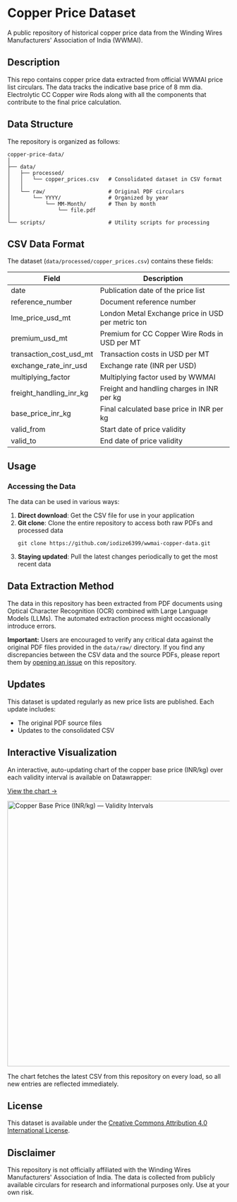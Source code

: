 # Copper Price Dataset

A public repository of historical copper price data from the Winding Wires Manufacturers' Association of India (WWMAI).

## Description

This repo contains copper price data extracted from official WWMAI price list circulars. The data tracks the indicative base price of 8 mm dia. Electrolytic CC Copper wire Rods along with all the components that contribute to the final price calculation.

## Data Structure

The repository is organized as follows:

```
copper-price-data/
│
├── data/
│   ├── processed/
│   │   └── copper_prices.csv   # Consolidated dataset in CSV format
│   │
│   └── raw/                    # Original PDF circulars
│       └── YYYY/               # Organized by year
│           └── MM-Month/       # Then by month
│               └── file.pdf
│
└── scripts/                    # Utility scripts for processing
```

## CSV Data Format

The dataset (`data/processed/copper_prices.csv`) contains these fields:

| Field | Description |
|-------|-------------|
| date | Publication date of the price list |
| reference_number | Document reference number |
| lme_price_usd_mt | London Metal Exchange price in USD per metric ton |
| premium_usd_mt | Premium for CC Copper Wire Rods in USD per MT |
| transaction_cost_usd_mt | Transaction costs in USD per MT |
| exchange_rate_inr_usd | Exchange rate (INR per USD) |
| multiplying_factor | Multiplying factor used by WWMAI |
| freight_handling_inr_kg | Freight and handling charges in INR per kg |
| base_price_inr_kg | Final calculated base price in INR per kg |
| valid_from | Start date of price validity |
| valid_to | End date of price validity |

## Usage

### Accessing the Data

The data can be used in various ways:

1. **Direct download**: Get the CSV file for use in your application
2. **Git clone**: Clone the entire repository to access both raw PDFs and processed data
   ```
   git clone https://github.com/iodize6399/wwmai-copper-data.git
   ```
3. **Staying updated**: Pull the latest changes periodically to get the most recent data


## Data Extraction Method

The data in this repository has been extracted from PDF documents using Optical Character Recognition (OCR) combined with Large Language Models (LLMs). The automated extraction process might occasionally introduce errors.

**Important:** Users are encouraged to verify any critical data against the original PDF files provided in the `data/raw/` directory. If you find any discrepancies between the CSV data and the source PDFs, please report them by [opening an issue](https://github.com/iodize6399/wwmai-copper-data/issues/new) on this repository.

## Updates

This dataset is updated regularly as new price lists are published. Each update includes:
- The original PDF source files
- Updates to the consolidated CSV

## Interactive Visualization
An interactive, auto-updating chart of the copper base price (INR/kg) over each validity interval is available on Datawrapper:

[View the chart →](https://www.datawrapper.de/_/ilR6g/)

<p align="left">
  <img src="https://datawrapper.dwcdn.net/ilR6g/full.png" alt="Copper Base Price (INR/kg) — Validity Intervals" width="600"/>
</p>

The chart fetches the latest CSV from this repository on every load, so all new entries are reflected immediately.

## License

This dataset is available under the [Creative Commons Attribution 4.0 International License](https://creativecommons.org/licenses/by/4.0/).

## Disclaimer

This repository is not officially affiliated with the Winding Wires Manufacturers' Association of India. The data is collected from publicly available circulars for research and informational purposes only. Use at your own risk.